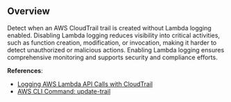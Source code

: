 ## Overview

Detect when an AWS CloudTrail trail is created without Lambda logging enabled. Disabling Lambda logging reduces visibility into critical activities, such as function creation, modification, or invocation, making it harder to detect unauthorized or malicious actions. Enabling Lambda logging ensures comprehensive monitoring and supports security and compliance efforts.

**References**:
- [Logging AWS Lambda API Calls with CloudTrail](https://docs.aws.amazon.com/lambda/latest/dg/logging-using-cloudtrail.html)
- [AWS CLI Command: update-trail](https://awscli.amazonaws.com/v2/documentation/api/latest/reference/cloudtrail/update-trail.html)
